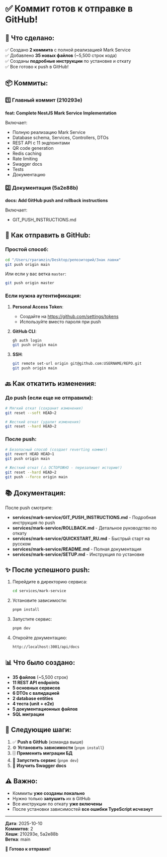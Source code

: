 # ✅ Коммит готов к отправке в GitHub!

## 🎉 Что сделано:

✅ Создано **2 коммита** с полной реализацией Mark Service  
✅ Добавлено **35 новых файлов** (~5,500 строк кода)  
✅ Созданы **подробные инструкции** по установке и откату  
✅ Все готово к push в GitHub!  

## 📦 Коммиты:

### 1️⃣ Главный коммит (210293e)
**feat: Complete NestJS Mark Service Implementation**

Включает:
- Полную реализацию Mark Service
- Database schema, Services, Controllers, DTOs
- REST API с 11 эндпоинтами
- QR code generation
- Redis caching
- Rate limiting
- Swagger docs
- Tests
- Документацию

### 2️⃣ Документация (5a2e88b)
**docs: Add GitHub push and rollback instructions**

Включает:
- GIT_PUSH_INSTRUCTIONS.md

## 🚀 Как отправить в GitHub:

### Простой способ:

```bash
cd "/Users/rparamzin/Desktop/репозиторий/Знак лавки"
git push origin main
```

Или если у вас ветка `master`:

```bash
git push origin master
```

### Если нужна аутентификация:

1. **Personal Access Token**:
   - Создайте на https://github.com/settings/tokens
   - Используйте вместо пароля при push

2. **GitHub CLI**:
   ```bash
   gh auth login
   git push origin main
   ```

3. **SSH**:
   ```bash
   git remote set-url origin git@github.com:USERNAME/REPO.git
   git push origin main
   ```

## 🔙 Как откатить изменения:

### До push (если еще не отправили):

```bash
# Мягкий откат (сохранит изменения)
git reset --soft HEAD~2

# Жесткий откат (удалит изменения)
git reset --hard HEAD~2
```

### После push:

```bash
# Безопасный способ (создает reverting коммит)
git revert HEAD HEAD~1
git push origin main

# Жесткий откат (⚠️ ОСТОРОЖНО - перезапишет историю!)
git reset --hard HEAD~2
git push --force origin main
```

## 📚 Документация:

После push смотрите:

- **services/mark-service/GIT_PUSH_INSTRUCTIONS.md** - Подробная инструкция по push
- **services/mark-service/ROLLBACK.md** - Детальное руководство по откату
- **services/mark-service/QUICKSTART_RU.md** - Быстрый старт на русском
- **services/mark-service/README.md** - Полная документация
- **services/mark-service/SETUP.md** - Инструкция по установке

## ✨ После успешного push:

1. Перейдите в директорию сервиса:
   ```bash
   cd services/mark-service
   ```

2. Установите зависимости:
   ```bash
   pnpm install
   ```

3. Запустите сервис:
   ```bash
   pnpm dev
   ```

4. Откройте документацию:
   ```
   http://localhost:3001/api/docs
   ```

## 📊 Что было создано:

- **35 файлов** (~5,500 строк)
- **11 REST API endpoints**
- **5 основных сервисов**
- **6 DTOs с валидацией**
- **2 database entities**
- **4 теста (unit + e2e)**
- **5 документационных файлов**
- **SQL миграции**

## 🎯 Следующие шаги:

1. ✅ **Push в GitHub** (команда выше)
2. ⚙️ **Установить зависимости** (`pnpm install`)
3. 🗄️ **Применить миграции БД**
4. 🚀 **Запустить сервис** (`pnpm dev`)
5. 📖 **Изучить Swagger docs**

## ⚠️ Важно:

- Коммиты **уже созданы локально**
- Нужно только **запушить** их в GitHub
- Все инструкции по откату **уже включены**
- После установки зависимостей **все ошибки TypeScript исчезнут**

---

**Дата**: 2025-10-10  
**Коммитов**: 2  
**Хеши**: 210293e, 5a2e88b  
**Ветка**: main  

🎉 **Готово к отправке!**

